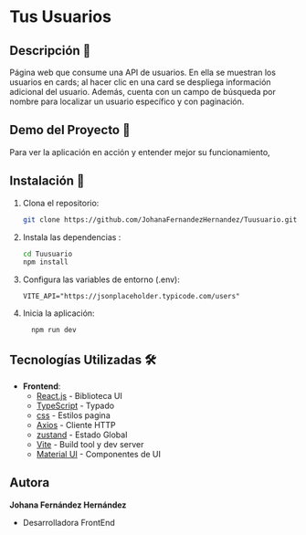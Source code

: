 # Tus Usuarios

## Descripción 🚀

Página web que consume una API de usuarios. En ella se muestran los usuarios en cards; al hacer clic en una card se despliega información adicional del usuario. Además, cuenta con un campo de búsqueda por nombre para localizar un usuario específico y con paginación.

## Demo del Proyecto 🎥

Para ver la aplicación en acción y entender mejor su funcionamiento, 


## Instalación 🔧

1. Clona el repositorio:
   ```bash
   git clone https://github.com/JohanaFernandezHernandez/Tuusuario.git
   ```

2. Instala las dependencias :
   ```bash
   cd Tuusuario 
   npm install

   ```

3. Configura las variables de entorno (.env):

   ```env
   VITE_API="https://jsonplaceholder.typicode.com/users"
   ```


4. Inicia la aplicación:

   ```bash
     npm run dev
   ```

## Tecnologías Utilizadas 🛠️

- **Frontend**:
  - [React.js](https://react.dev/) - Biblioteca UI
  - [TypeScript](https://www.typescriptlang.org/) - Typado
  - [css](https://developer.mozilla.org/es/docs/Web/CSS) - Estilos pagina
  - [Axios](https://axios-http.com/) - Cliente HTTP
  - [zustand](https://zustand-demo.pmnd.rs/) - Estado Global
  - [Vite](https://vitejs.dev/) - Build tool y dev server
  - [Material UI](https://mui.com/) - Componentes de UI
  
 

## Autora 

**Johana Fernández Hernández**
- Desarrolladora FrontEnd
